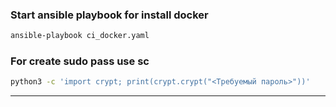 
### Start ansible playbook for install docker
``` bash
ansible-playbook ci_docker.yaml
```

### For create sudo pass use sc
``` bash
python3 -c 'import crypt; print(crypt.crypt("<Требуемый пароль>"))'
```
---
